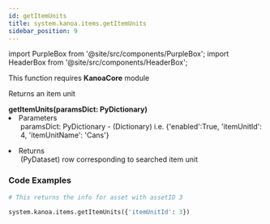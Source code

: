 ```yaml
---
id: getItemUnits
title: system.kanoa.items.getItemUnits
sidebar_position: 9
---
```

import PurpleBox from '@site/src/components/PurpleBox';
import HeaderBox from '@site/src/components/HeaderBox';

<PurpleBox>This function requires <b>KanoaCore</b> module</PurpleBox>

<HeaderBox header="Description">Returns an item unit </HeaderBox>

<HeaderBox header="Syntax">
    <b>getItemUnits(paramsDict: PyDictionary)</b>
    <li> Parameters <br />
        <ul> paramsDict: PyDictionary - (Dictionary) i.e. &#123;'enabled':True, 'itemUnitId': 4, 'itemUnitName': 'Cans'} </ul>
    </li>
    <li> Returns <br />
        <ul> (PyDataset) row corresponding to searched item unit </ul>
    </li>
</HeaderBox>


### Code Examples

```py
# This returns the info for asset with assetID 3

system.kanoa.items.getItemUnits({'itemUnitId': 3})

```